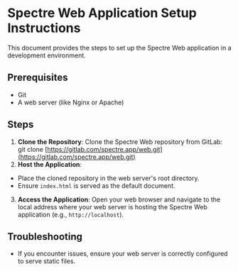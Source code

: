 # Spectre Web Application Setup Instructions

This document provides the steps to set up the Spectre Web application in a development environment.

## Prerequisites

- Git
- A web server (like Nginx or Apache)

## Steps

1. **Clone the Repository**:
   Clone the Spectre Web repository from GitLab:
   git clone [https://gitlab.com/spectre.app/web.git](https://gitlab.com/spectre.app/web.git)
2. **Host the Application**:

- Place the cloned repository in the web server's root directory.
- Ensure `index.html` is served as the default document.

3. **Access the Application**:
   Open your web browser and navigate to the local address where your web server is hosting the Spectre Web application (e.g., `http://localhost`).

## Troubleshooting

- If you encounter issues, ensure your web server is correctly configured to serve static files.
